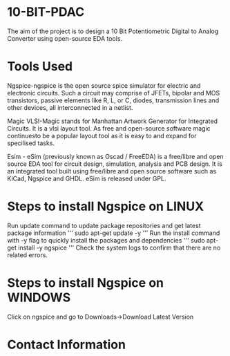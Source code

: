 # 10-BIT-PDAC
The aim of the project is to design a 10 Bit Potentiometric Digital to Analog Converter using open-source EDA tools.

# Tools Used

Ngspice-ngspice is the open source spice simulator for electric and electronic circuits. Such a circuit may comprise of JFETs, bipolar and MOS transistors, passive elements like R, L, or C, diodes, transmission lines and other devices, all interconnected in a netlist.

Magic VLSI-Magic stands for Manhattan Artwork Generator for Integrated Circuits. It is a vlsi layout tool. As free and open-source software magic continuesto be a popular layout tool as it is easy to and expand for specilised tasks.

Esim - eSim (previously known as Oscad / FreeEDA) is a free/libre and open source EDA tool for circuit design, simulation, analysis and PCB design. It is an integrated tool built using free/libre and open source software such as KiCad, Ngspice and GHDL. eSim is released under GPL.

# Steps to install Ngspice on LINUX
Run update command to update package repositories and get latest package information
'''
sudo apt-get update -y
'''
Run the install command with -y flag to quickly install the packages and dependencies 
'''
sudo apt-get install -y ngspice
'''
Check the system logs to confirm that there are no related errors.

# Steps to install Ngspice on WINDOWS
Click on ngspice and go to Downloads->Download Latest Version

# Contact Information

